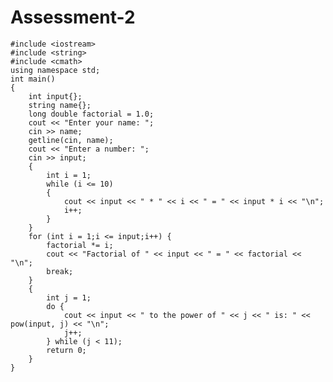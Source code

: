 # Assessment-2

    #include <iostream> 
    #include <string>
    #include <cmath>
    using namespace std;
    int main()
    {
        int input{};
        string name{};
        long double factorial = 1.0;
        cout << "Enter your name: ";
        cin >> name;
        getline(cin, name);
        cout << "Enter a number: ";
        cin >> input;
        {
            int i = 1;
            while (i <= 10)
            {
                cout << input << " * " << i << " = " << input * i << "\n";
                i++;
            }
        }
        for (int i = 1;i <= input;i++) {
            factorial *= i;
            cout << "Factorial of " << input << " = " << factorial << "\n";
            break;
        }
        {
            int j = 1;
            do {
                cout << input << " to the power of " << j << " is: " << pow(input, j) << "\n";
                j++;
            } while (j < 11);
            return 0;
        }
    }
